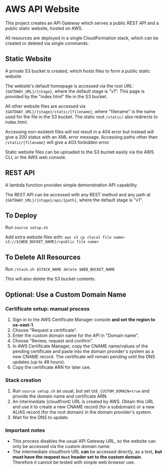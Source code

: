 # AWS API Website

This project creates an API Gateway which serves a public REST API and a public static website, hosted on AWS.

All resources are deployed in a single CloudFormation stack, which can be created or deleted via single commands.


## Static Website

A private S3 bucket is created, which hosts files to form a public static website

The website's default homepage is accessed via the root URL: ```{GATEWAY_URL}/{stage}```, where the default stage is "v1". This page is provided by the "index.html" file in the S3 bucket.

All other website files are accessed via ```{GATEWAY_URL}/{stage}/static/{filename}```, where "filename" is the name used for the file in the S3 bucket. The static root ```/static/``` also redirects to index.html.

Accessing non-existent files will not result in a 404 error but instead will give a 200 status with an XML error message. Accessing paths other than ```/static/{filename}``` will give a 403 forbidden error.

Static website files can be uploaded to the S3 bucket easily via the AWS CLI, or the AWS web console.


## REST API

A lambda function provides simple demonstration API capability.

The REST API can be accessed with any REST method and any path at ```{GATEWAY_URL}/{stage}/api/{path}```, where the default stage is "v1".


## To Deploy

Run ```source setup.sh```

Add extra website files with:
```aws s3 cp <local file name> s3://${WEB_BUCKET_NAME}/<public file name>```


## To Delete All Resources

Run ```/stack.sh $STACK_NAME delete $WEB_BUCKET_NAME```

This will also delete the S3 bucket contents.


## Optional: Use a Custom Domain Name

### Certificate setup: manual process

1. Sign in to the AWS Certificate Manager console **and set the region to us-east-1**.
2. Choose "Request a certificate".
3. Enter the custom domain name for the API in "Domain name".
4. Choose "Review, request and confirm".
5. In AWS Certificate Manager, copy the CNAME name/values of the pending certificate and paste into the domain provider's system as a new CNAME record. The certificate will remain pending until the DNS updates (up to 48 hours).
6. Copy the certificate ARN for later use.

### Stack creation

1. Run ```source setup.sh``` as usual, but set ```USE_CUSTOM_DOMAIN=true``` and provide the domain name and certificate ARN.
2. An intermediate (cloudfront) URL is created by AWS. Obtain this URL and use it to create a new CNAME record (for a subdomain) or a new ALIAS record (for the root domain) in the domain provider's system.
3. Wait for the DNS to update.

### Important notes

- This process disables the usual API Gateway URL, so the website can only be accessed via the custom domain name.
- The intermediate cloudfront URL **can** be accessed directly, as a test, **but must have the request ```Host``` header set to the custom domain**. Therefore it cannot be tested with simple web browser use.
